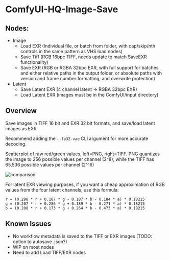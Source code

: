 # ComfyUI-HQ-Image-Save
## Nodes:
- Image
  - Load EXR (Individual file, or batch from folder, with cap/skip/nth controls in the same pattern as VHS load nodes)
  - Save Tiff (RGB 16bpc TIFF, needs update to match SaveEXR functionality)
  - Save EXR (RGB or RGBA 32bpc EXR, with full support for batches and either relative paths in the output folder, or absolute paths with version and frame number formatting, and overwrite protection)
- Latent
  - Save Latent EXR (4 channel latent -> RGBA 32bpc EXR)
  - Load Latent EXR (images must be in the ComfyUI/input directory)

## Overview
Save images in TIFF 16 bit and EXR 32 bit formats, and save/load latent images as EXR

Recommend adding the `--fp32-vae` CLI argument for more accurate decoding.

Scatterplot of raw red/green values, left=PNG, right=TIFF. PNG quantizes the image to 256 possible values per channel (2^8), while the TIFF has 65,536 possible values per channel (2^16)

![comparison](https://github.com/spacepxl/ComfyUI-HQ-Image-Save/assets/143970342/ce8107a2-31c9-44af-95af-b9ff8d704f7f)

For latent EXR viewing purposes, if you want a cheap approximation of RGB values from the four latent channels, use this formula:
```
r = (0.298 * r + 0.187 * g - 0.187 * b - 0.184 * a) * 0.18215
g = (0.207 * r + 0.286 * g + 0.189 * b - 0.271 * a) * 0.18215
b = (0.208 * r + 0.173 * g + 0.264 * b - 0.473 * a) * 0.18215
```

## Known Issues

- No workflow metadata is saved to the TIFF or EXR images (TODO: option to autosave .json?)
- WIP on most nodes
- Need to add Load TIFF/EXR nodes
